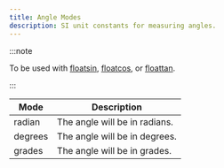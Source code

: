 ```yaml
---
title: Angle Modes
description: SI unit constants for measuring angles.
---
```


:::note

To be used with [floatsin](../functions/Floatsin), [floatcos](../functions/Floatcos), or [floattan](../functions/Floattan).

:::

|  Mode   | Description |
| ------- | ----------- |
| radian  | The angle will be in radians. |
| degrees | The angle will be in degrees. |
| grades  | The angle will be in grades.  |

